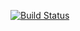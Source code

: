[![Build Status](http://10.211.55.12:1080/api/badges/YoVinchen/demo/status.svg)](http://10.211.55.12:1080/YoVinchen/demo)